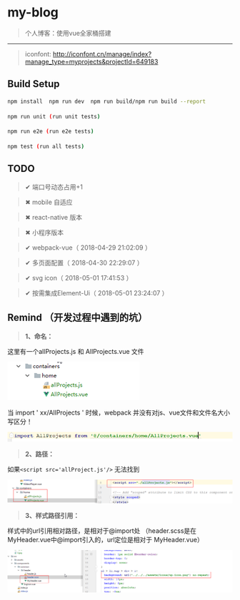 # my-blog

> 个人博客：使用vue全家桶搭建

----

> iconfont: http://iconfont.cn/manage/index?manage_type=myprojects&projectId=649183

## Build Setup

``` bash
npm install  npm run dev  npm run build/npm run build --report

npm run unit (run unit tests)

npm run e2e (run e2e tests)

npm test (run all tests)
```

## TODO
> ✔ 端口号动态占用+1

> ✖ mobile 自适应

> ✖ react-native 版本

> ✖ 小程序版本

> ✔ webpack-vue（ 2018-04-29 21:02:09 ）

> ✔ 多页面配置（ 2018-04-30 22:29:07 ）

> ✔ svg icon（ 2018-05-01 17:41:53 ）

> ✔ 按需集成Element-Ui（ 2018-05-01 23:24:07 ）

## Remind （开发过程中遇到的坑）

> **1、命名：**

这里有一个allProjects.js 和 AllProjects.vue 文件

![命名](./remind/1.jpg)

当 import  ' xx/AllProjects ' 时候，webpack 并没有对js、vue文件和文件名大小写区分！

![import](./remind/2.jpg)

> **2、路径：**

如果`<script src='allProject.js'/>` 无法找到

![import](./remind/3.jpg)

> **3、样式路径引用：**

样式中的url引用相对路径，是相对于@import处
（header.scss是在MyHeader.vue中@import引入的，url定位是相对于 MyHeader.vue）

![import](./remind/4.jpg)
